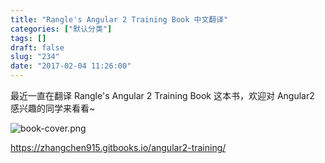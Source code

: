 ```yaml
---
title: "Rangle's Angular 2 Training Book 中文翻译"
categories: ["默认分类"]
tags: []
draft: false
slug: "234"
date: "2017-02-04 11:26:00"
---
```


最近一直在翻译 Rangle's Angular 2 Training Book 这本书，欢迎对 Angular2 感兴趣的同学来看看~

![book-cover.png][1]


https://zhangchen915.gitbooks.io/angular2-training/


  [1]: http://zhangchen915.com/usr/uploads/2017/02/3890273541.png
